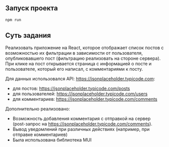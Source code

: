 ## Запуск проекта


```sh
npm run
```


## Суть задания

Реализовать приложение на React, которое отображает список постов с возможностью их фильтрации в зависимости от пользователя, опубликовавшего пост (фильтрацию реализовать на стороне сервера).  
При клике на пост открывается страница с информацией о посте и пользователе, который его написал, с комментариями к посту.

Для данных использовался API: https://jsonplaceholder.typicode.com:

- для постов: https://jsonplaceholder.typicode.com/posts
- для пользователей: https://jsonplaceholder.typicode.com/users
- для комментариев: https://jsonplaceholder.typicode.com/comments

Дополнительно реализовано:

- Возможность добавления комментария с отправкой на сервер (post-запрос на https://jsonplaceholder.typicode.com/comments).
- Вывод уведомлений при различных действиях (например, при отправке комментариев)
- Была использована библиотека MUI